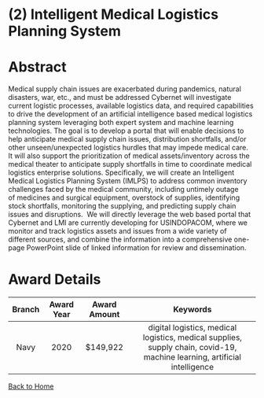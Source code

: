 
(2) Intelligent Medical Logistics Planning System
=================================================

# Abstract


Medical supply chain issues are exacerbated during pandemics, natural disasters, war, etc., and must be addressed Cybernet will investigate current logistic processes, available logistics data, and required capabilities to drive the development of an artificial intelligence based medical logistics planning system leveraging both expert system and machine learning technologies. The goal is to develop a portal that will enable decisions to help anticipate medical supply chain issues, distribution shortfalls, and/or other unseen/unexpected logistics hurdles that may impede medical care.  It will also support the prioritization of medical assets/inventory across the medical theater to anticipate supply shortfalls in time to coordinate medical logistics enterprise solutions. Specifically, we will create an Intelligent Medical Logistics Planning System (IMLPS) to address common inventory challenges faced by the medical community, including untimely outage of medicines and surgical equipment, overstock of supplies, identifying stock shortfalls, monitoring the supplying, and predicting supply chain issues and disruptions.  We will directly leverage the web based portal that Cybernet and LMI are currently developing for USINDOPACOM, where we monitor and track logistics assets and issues from a wide variety of different sources, and combine the information into a comprehensive one-page PowerPoint slide of linked information for review and dissemination.  

# Award Details

|Branch|Award Year|Award Amount|Keywords|
| :---: | :---: | :---: | :---: |
|Navy|2020|$149,922|digital logistics, medical logistics, medical supplies, supply chain, covid-19, machine learning, artificial intelligence|
  
  


[Back to Home](https://github.com/chrischow/dod_sbir_awards/Reports/JH/#2205)